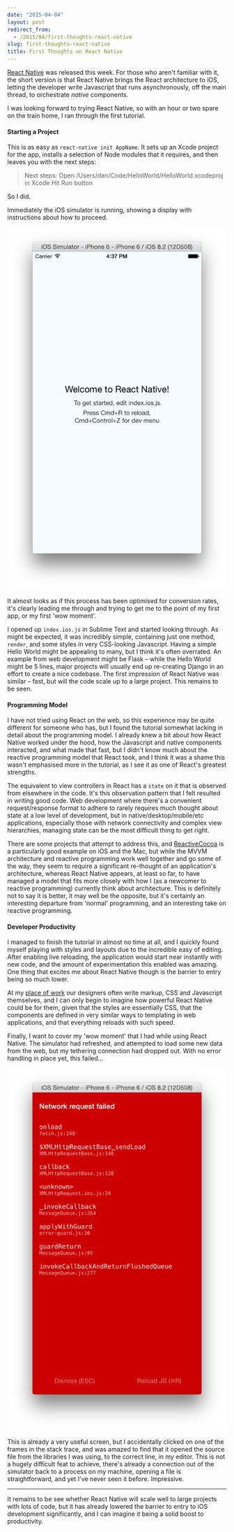 ```yaml
---
date: "2015-04-04"
layout: post
redirect_from:
  - /2015/04/first-thoughts-react-native
slug: first-thoughts-react-native
title: First Thoughts on React Native
---
```


[React Native](http://facebook.github.io/react-native/) was released this week. For those who aren't familiar with it, the short version is that React Native brings the React architecture to iOS, letting the developer write Javascript that runs asynchronously, off the main thread, to orchestrate _native_ components.

I was looking forward to trying React Native, so with an hour or two spare on the train home, I ran through the first tutorial.

#### Starting a Project

This is as easy as `react-native init AppName`. It sets up an Xcode project for the app, installs a selection of Node modules that it requires, and then leaves you with the next steps:

> Next steps:
> Open /Users/dan/Code/HelloWorld/HelloWorld.xcodeproj in Xcode
> Hit Run button

So I did.

Immediately the iOS simulator is running, showing a display with instructions about how to proceed.

![React Native First Start](/posts/images/Screen_Shot_2015-04-04_at_16.37.54.png)

It almost looks as if this process has been optimised for conversion rates, it's clearly leading me through and trying to get me to the point of my first app, or my first 'wow moment'.

I opened up `index.ios.js` in Sublime Text and started looking through. As might be expected, it was incredibly simple, containing just one method, `render`, and some styles in very CSS-looking Javascript. Having a simple Hello World might be appealing to many, but I think it's often overrated. An example from web development might be Flask – while the Hello World might be 5 lines, major projects will usually end up re-creating Django in an effort to create a nice codebase. The first impression of React Native was similar – fast, but will the code scale up to a large project. This remains to be seen.

#### Programming Model

I have not tried using React on the web, so this experience may be quite different for someone who has, but I found the tutorial somewhat lacking in detail about the programming model. I already knew a bit about how React Native worked under the hood, how the Javascript and native components interacted, and what made that fast, but I didn't know much about the reactive programming model that React took, and I think it was a shame this wasn't emphasised more in the tutorial, as I see it as one of React's greatest strengths.

The equivalent to view controllers in React has a `state` on it that is observed from elsewhere in the code. It's this observation pattern that I felt resulted in writing good code. Web development where there's a convenient request/response format to adhere to rarely requires much thought about state at a low level of development, but in native/desktop/mobile/etc applications, especially those with network connectivity and complex view hierarchies, managing state can be the most difficult thing to get right.

There are some projects that attempt to address this, and [ReactiveCocoa](https://github.com/ReactiveCocoa/ReactiveCocoa) is a particularly good example on iOS and the Mac, but while the MVVM architecture and reactive programming work well together and go some of the way, they seem to require a significant re-thought of an application's architecture, whereas React Native appears, at least so far, to have managed a model that fits more closely with how I (as a newcomer to reactive programming) currently think about architecture. This is definitely not to say it is better, it may well be the opposite, but it's certainly an interesting departure from 'normal' programming, and an interesting take on reactive programming.

#### Developer Productivity

I managed to finish the tutorial in almost no time at all, and I quickly found myself playing with styles and layouts due to the incredible easy of editing. After enabling live reloading, the application would start near instantly with new code, and the amount of experimentation this enabled was amazing. One thing that excites me about React Native though is the barrier to entry being so much lower.

At my [place of work](https://www.thread.com/) our designers often write markup, CSS and Javascript themselves, and I can only begin to imagine how powerful React Native could be for them, given that the styles are essentially CSS, that the components are defined in very similar ways to templating in web applications, and that everything reloads with such speed.

Finally, I want to cover my 'wow moment' that I had while using React Native. The simulator had refreshed, and attempted to load some new data from the web, but my tethering connection had dropped out. With no error handling in place yet, this failed...

![React Native Exception](/posts/images/Screen_Shot_2015-04-04_at_17.03.54.png)

This is already a very useful screen, but I accidentally clicked on one of the frames in the stack trace, and was amazed to find that it opened the source file from the libraries I was using, to the correct line, in my editor. This is not a hugely difficult feat to achieve, there's already a connection out of the simulator back to a process on my machine, opening a file is straightforward, and yet I've never seen it before. Impressive.

---

It remains to be see whether React Native will scale well to large projects with lots of code, but it has already lowered the barrier to entry to iOS development significantly, and I can imagine it being a solid boost to productivity.

